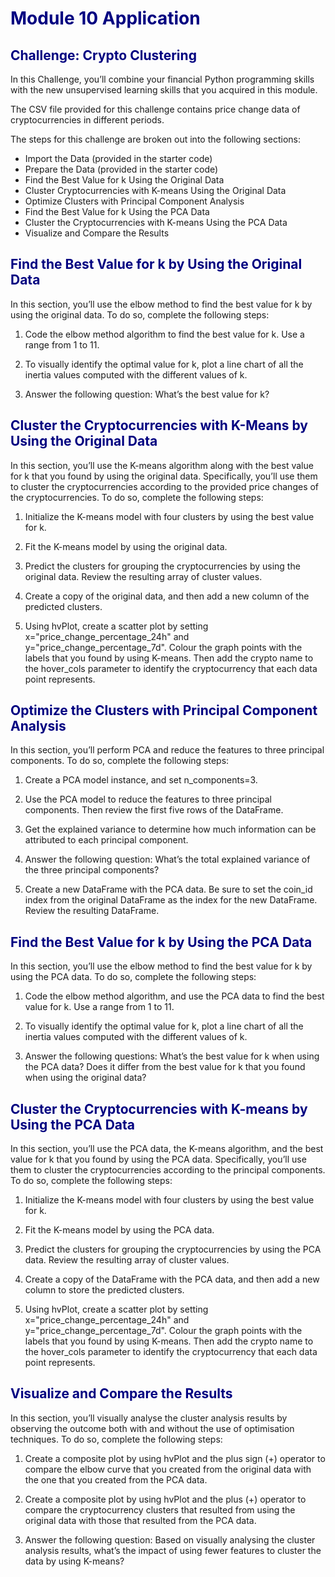 # <span style="color:Navy">Module 10 Application</span>
##  <span style="color:Navy">Challenge: Crypto Clustering</span>
In this Challenge, you’ll combine your financial Python programming skills with the new unsupervised learning skills that you acquired in this module.

The CSV file provided for this challenge contains price change data of cryptocurrencies in different periods.

The steps for this challenge are broken out into the following sections:

*   Import the Data (provided in the starter code)
*   Prepare the Data (provided in the starter code)
*   Find the Best Value for k Using the Original Data
*   Cluster Cryptocurrencies with K-means Using the Original Data
*   Optimize Clusters with Principal Component Analysis
*   Find the Best Value for k Using the PCA Data
*   Cluster the Cryptocurrencies with K-means Using the PCA Data
*   Visualize and Compare the Results


## <span style="color:Navy">Find the Best Value for k by Using the Original Data 

In this section, you’ll use the elbow method to find the best value for k by using the original data. To do so, complete the following steps:

1. Code the elbow method algorithm to find the best value for k. Use a range from 1 to 11.

2. To visually identify the optimal value for k, plot a line chart of all the inertia values computed with the different values of k.

3. Answer the following question: What’s the best value for k?

## <span style="color:Navy">Cluster the Cryptocurrencies with K-Means by Using the Original Data</span>

In this section, you’ll use the K-means algorithm along with the best value for k that you found by using the original data. Specifically, you’ll use them to cluster the cryptocurrencies according to the provided price changes of the cryptocurrencies. To do so, complete the following steps:

1.   Initialize the K-means model with four clusters by using the best value for k.

2. Fit the K-means model by using the original data.

3. Predict the clusters for grouping the cryptocurrencies by using the original data. Review the resulting array of cluster values.

4. Create a copy of the original data, and then add a new column of the predicted clusters.

5. Using hvPlot, create a scatter plot by setting x="price_change_percentage_24h" and y="price_change_percentage_7d". Colour the graph points with the labels that you found by using K-means. Then add the crypto name to the hover_cols parameter to identify the cryptocurrency that each data point represents.


## <span style="color:Navy">Optimize the Clusters with Principal Component Analysis</span>

In this section, you’ll perform PCA and reduce the features to three principal components. To do so, complete the following steps:

1.  Create a PCA model instance, and set n_components=3.

2.  Use the PCA model to reduce the features to three principal components. Then review the first five rows of the DataFrame.

3.  Get the explained variance to determine how much information can be attributed to each principal component.

4. Answer the following question: What’s the total explained variance of the three principal components?

5. Create a new DataFrame with the PCA data. Be sure to set the coin_id index from the original DataFrame as the index for the new DataFrame. Review the resulting DataFrame.

## <span style="color:Navy">Find the Best Value for k by Using the PCA Data</span>

In this section, you’ll use the elbow method to find the best value for k by using the PCA data. To do so, complete the following steps:

1.  Code the elbow method algorithm, and use the PCA data to find the best value for k. Use a range from 1 to 11.

2.  To visually identify the optimal value for k, plot a line chart of all the inertia values computed with the different values of k.

3. Answer the following questions: What’s the best value for k when using the PCA data? Does it differ from the best value for k that you found when using the original data?

## <span style="color:Navy">Cluster the Cryptocurrencies with K-means by Using the PCA Data</span>

In this section, you’ll use the PCA data, the K-means algorithm, and the best value for k that you found by using the PCA data. Specifically, you’ll use them to cluster the cryptocurrencies according to the principal components. To do so, complete the following steps:

1.  Initialize the K-means model with four clusters by using the best value for k.

2.  Fit the K-means model by using the PCA data.

3.  Predict the clusters for grouping the cryptocurrencies by using the PCA data. Review the resulting array of cluster values.

4.  Create a copy of the DataFrame with the PCA data, and then add a new column to store the predicted clusters.

5.  Using hvPlot, create a scatter plot by setting x="price_change_percentage_24h" and y="price_change_percentage_7d". Colour the graph points with the labels that you found by using K-means. Then add the crypto name to the hover_cols parameter to identify the cryptocurrency that each data point represents.

## <span style="color:Navy">Visualize and Compare the Results</span>

In this section, you’ll visually analyse the cluster analysis results by observing the outcome both with and without the use of optimisation techniques. To do so, complete the following steps:

1.  Create a composite plot by using hvPlot and the plus sign (+) operator to compare the elbow curve that you created from the original data with the one that you created from the PCA data.

2.  Create a composite plot by using hvPlot and the plus (+) operator to compare the cryptocurrency clusters that resulted from using the original data with those that resulted from the PCA data.

3.  Answer the following question: Based on visually analysing the cluster analysis results, what’s the impact of using fewer features to cluster the data by using K-means?